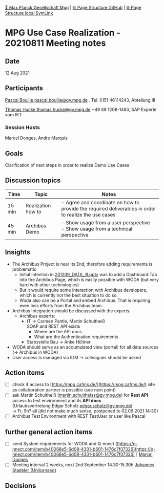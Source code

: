[📁 Max Planck Gesellschaft Mpg](../max-planck-gesellschaft-mpg.md) | [🌐 Page Structure GitHub](/2cu.atlassian.net/wiki/spaces/CCU/pages/500000014/mpg-use-case-realization-20210811-meeting-notes.md) | [🌐 Page Structure local SymLink](./mpg-use-case-realization-20210811-meeting-notes.page.md)

# MPG Use Case Realization - 20210811 Meeting notes

## Date

12 Aug 2021

## Participants

[Pascal Boullie <pascal.boullie@gv.mpg.de>](https://ox.hosteurope.de/appsuite/#) , Tel: 0151 46114243, Abteilung III

[Thomas Hucke <thomas.hucke@gv.mpg.de>](https://ox.hosteurope.de/appsuite/#) +49 89 1208-1463, SAP Experte vom IKT

### Session Hosts

Marcel Donges, Andre Marquis

## Goals

Clarification of next steps in order to realize Demo Use Cases

## Discussion topics

| Time | Topic | Notes |
| --- | --- | --- |
| 15 min | Realization how to | - Agree and coordinate on how to provide the required deliverables in order to realize the use cases |
| 45 min | Archibus Demo | - Show usage from a user perspective<br>- Show usage from a technical perspective |

## Insights

- The Archibus Project is near its End, therefore adding requirements is problematic.
  - Initial intention in [201209\_DATA\_III.pptx](https://2cu.atlassian.net/wiki/download/attachments/901742597/201209_DATA_III.pptx?api=v2) was to add a Dashboard Tab into the Archibus Page, which is easily possible with WODA (but very hard with other technologies)
  - But it would require some interaction with Archibus developers, which is currently not the best situation to do so.
  - Woda also can be a Portal and embed Archibus. That is requiring even less efforts from the Archibus team.
- Archibus integration should be discussed with the experts
  - Archibus experts:
    - IT → Carmen Pantle, Martin Schultheiß  
SOAP and REST API exists
      - Where are the API docs
      - What are the Authentication requirements
    - Stabsstelle Bau → Anke Hültner
- WODA should serve as an accumulated view (portal) for all data sources (→ Archibus in WODA)
- User access is managed via IDM → colleagues should be asked

## Action items

- [ ] check if access to [https://mpg.cafms.de/](https://mpg.cafms.de/) site as collaboration partner is possible (see next point)
- [ ] ask Martin Schultheiß ([martin.schultheiss@gv.mpg.de](mailto:martin.schultheiss@gv.mpg.de)) for **Rest API** access to test environment and its **API docs**  
(Urlaubsvertretung Edgar Scholz [edgar.scholz@gv.mpg.de](mailto:edgar.scholz@gv.mpg.de))  
→ Fr, 9h? all (did not make much sense, postponed to 02.09.2021 14:30)
- [ ] Archibus Test Environment with REST TestUser or user like Pascal

## further general action items

- [ ] send System requirements for WODA and Q-nnect ([https://q-nnect.com/item/b40068e5-6d08-4331-b601-1476c7f07326](https://q-nnect.com/item/b40068e5-6d08-4331-b601-1476c7f07326) ) [Marcel Donges](https://2cu.atlassian.net/wiki/people/557058:26fa7b10-cf49-473c-81c1-fee4e574a9f7?ref=confluence)
- [ ] Meeting interval 2 weeks, next 2nd September 14.30-15.30h [Johannes Stadeler (Unlicensed)](https://2cu.atlassian.net/wiki/people/5f20202bcdb7b4001bb74161?ref=confluence)

## Decisions
